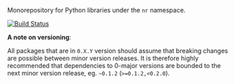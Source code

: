 Monorepository for Python libraries under the `nr` namespace.

[![Build Status](https://drone.niklasrosenstein.com/api/badges/NiklasRosenstein/nr/status.svg)](https://drone.niklasrosenstein.com/NiklasRosenstein/nr)

__A note on versioning__:

All packages that are in `0.X.Y` version should assume that breaking changes are possible
between minor version releases. It is therefore highly recommended that dependencies to
0-major versions are bounded to the next minor version release, eg. `~0.1.2` (`>=0.1.2,<0.2.0`).
